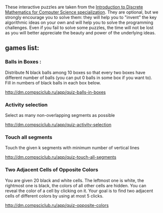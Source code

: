 These interactive puzzles are taken from the [Introduction to Discrete Mathematics for Computer Science specialization](https://www.coursera.org/specializations/discrete-mathematics). They are optional, but we strongly encourage you to solve them: they will help you to "invent" the key algorithmic ideas on your own and will help you to solve the programming challenges. Even if you fail to solve some puzzles, the time will not be lost as you will better appreciate the beauty and power of the underlying ideas.

## games list:
### Balls in Boxes : 
Distribute N black balls among 10 boxes so that every two boxes have different number of balls (you can put 0 balls in some box if you want to). Fill in numbers of black balls in each box below.

http://dm.compsciclub.ru/app/quiz-balls-in-boxes


### Activity selection

Select as many non-overlapping segments as possible

http://dm.compsciclub.ru/app/quiz-activity-selection


### Touch all segments

Touch the given k segments with minimum number of vertical lines

http://dm.compsciclub.ru/app/quiz-touch-all-segments

### Two Adjacent Cells of Opposite Colors
You are given 20 black and white cells. The leftmost one is white, the rightmost one is black, the colors of all other cells are hidden. You can reveal the color of a cell by clicking on it. Your goal is to find two adjacent cells of different colors by using at most 5 clicks.

http://dm.compsciclub.ru/app/quiz-opposite-colors



